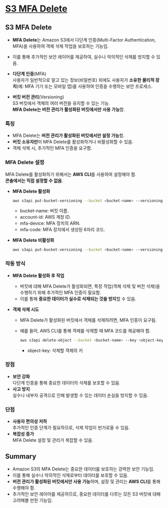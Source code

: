 # [S3 MFA Delete](https://docs.aws.amazon.com/AmazonS3/latest/userguide/MultiFactorAuthenticationDelete.html)

## S3 MFA Delete

* **MFA Delete**는 Amazon S3에서 다단계 인증(Multi-Factor Authentication, MFA)을 사용하여 객체 삭제 작업을 보호하는 기능임.  
* 이를 통해 추가적인 보안 레이어를 제공하여, 실수나 악의적인 삭제를 방지할 수 있음.

* **다단계 인증**(MFA)  
사용자가 일반적으로 알고 있는 정보(비밀번호) 외에도 사용자가 **소유한 물리적 장치**(예: MFA 기기 또는 모바일 앱)를 사용하여 인증을 수행하는 보안 프로세스.  
* **버킷 버전 관리**(Versioning)  
S3 버킷에서 객체의 여러 버전을 유지할 수 있는 기능.  
**MFA Delete는 버전 관리가 활성화된 버킷에서만 사용 가능**함.

### 특징

* MFA Delete는 **버전 관리가 활성화된 버킷에서만 설정 가능**함.  
* **버킷 소유자만**이 MFA Delete를 활성화하거나 비활성화할 수 있음.  
* 객체 삭제 시, 추가적인 MFA 인증을 요구함.

### MFA Delete 설정

MFA Delete를 활성화하기 위해서는 **AWS CLI**를 사용하여 설정해야 함.  
**콘솔에서는 직접 설정할 수 없음**.

* **MFA Delete 활성화**  
  ```sh
  aws s3api put-bucket-versioning --bucket <bucket-name> --versioning-configuration Status=Enabled,MFADelete=Enabled --mfa "arn:aws:iam::<account-id>:mfa/<mfa-device> <mfa-code>"
  ```
  * bucket-name: 버킷 이름.
  * account-id: AWS 계정 ID.
  * mfa-device: MFA 장치의 ARN.
  * mfa-code: MFA 장치에서 생성된 6자리 코드.

* **MFA Delete 비활성화**  
  ```sh
  aws s3api put-bucket-versioning --bucket <bucket-name> --versioning-configuration Status=Enabled,MFADelete=Disabled --mfa "arn:aws:iam::<account-id>:mfa/<mfa-device> <mfa-code>"
  ```

### 작동 방식

* **MFA Delete 활성화 후 작업**  
  * 버킷에 대해 MFA Delete가 활성화되면, 특정 작업(객체 삭제 및 버전 삭제)을 수행하기 위해 추가적인 MFA 인증이 필요함.
  * 이를 통해 **중요한 데이터가 실수로 삭제되는 것을 방지**할 수 있음.

* **객체 삭제 시도**  
  * MFA Delete가 활성화된 버킷에서 객체를 삭제하려면, MFA 인증이 요구됨.
  * 예를 들어, AWS CLI를 통해 객체를 삭제할 때 MFA 코드를 제공해야 함.

    ```sh
    aws s3api delete-object --bucket <bucket-name> --key <object-key> --mfa "arn:aws:iam::<account-id>:mfa/<mfa-device> <mfa-code>"
    ```
    * object-key: 삭제할 객체의 키

### 장점

* **보안 강화**  
다단계 인증을 통해 중요한 데이터의 삭제를 보호할 수 있음.
* **사고 방지**  
실수나 내부자 공격으로 인해 발생할 수 있는 데이터 손실을 방지할 수 있음.

### 단점

* **사용자 편의성 저하**  
추가적인 인증 단계가 필요하므로, 삭제 작업이 번거로울 수 있음.
* **복잡성 증가**  
MFA Delete 설정 및 관리가 복잡할 수 있음.

## Summary

* Amazon S3의 MFA Delete는 중요한 데이터를 보호하는 강력한 보안 기능임.  
* 이를 통해 실수나 악의적인 삭제로부터 데이터를 보호할 수 있음.  
* **버전 관리가 활성화된 버킷에서만 사용 가능**하며, 설정 및 관리는 **AWS CLI**를 통해 수행해야 함.  
* 추가적인 보안 레이어를 제공하므로, 중요한 데이터를 다루는 모든 S3 버킷에 대해 고려해볼 만한 기능임.